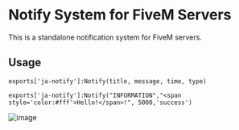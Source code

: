 # Notify System for FiveM Servers
This is a standalone notification system for FiveM servers.

## Usage
```
exports['ja-notify']:Notify(title, message, time, type)

exports['ja-notify']:Notify("INFORMATION","<span style='color:#fff'>Hello!</span>!", 5000,'success')
```
![image](https://user-images.githubusercontent.com/35896509/209252738-ae04e2fa-e3f9-4142-aa6f-634da3a07370.png)
